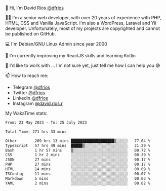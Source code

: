 👋 Hi, I'm David Rios [@dfrios](https://github.com/dfrios)

👨‍💻 I'm a senior web developer, with over 20 years of experience with PHP, HTML, CSS and Vanilla JavaScript. I'm also a WordPress, Laravel and Yii developer. Unfortunately, most of my projects are copyrighted and cannot be published on GitHub.

💻 I'm Debian/GNU Linux Admin since year 2000

🌱 I'm currently improving my ReactJS skills and learning Kotlin

💞️ I'd like to work with ... I'm not sure yet, just tell me how I can help you 😅


📫 How to reach me:
* Telegram [@dfrios](https://t.me/dfrios)
* Twitter [@dfrios](https://twitter.com/dfrios)
* Linkedin [@dfrios](https://linkedin.com/in/dfrios)
* Instagram [@david.rios.r](https://instagram.com/david.rios.r)



My WakaTime stats:
<!--START_SECTION:waka-->

```txt
From: 23 May 2023 - To: 25 July 2023

Total Time: 271 hrs 33 mins

Other        209 hrs 13 mins ███████████████████▒░░░░░   77.04 %
TypeScript   57 hrs 49 mins  █████▒░░░░░░░░░░░░░░░░░░░   21.29 %
Bash         1 hr 57 mins    ▒░░░░░░░░░░░░░░░░░░░░░░░░   00.72 %
CSS          1 hr 2 mins     ░░░░░░░░░░░░░░░░░░░░░░░░░   00.39 %
JSON         27 mins         ░░░░░░░░░░░░░░░░░░░░░░░░░   00.17 %
PHP          27 mins         ░░░░░░░░░░░░░░░░░░░░░░░░░   00.17 %
HTML         14 mins         ░░░░░░░░░░░░░░░░░░░░░░░░░   00.09 %
TSConfig     11 mins         ░░░░░░░░░░░░░░░░░░░░░░░░░   00.07 %
Markdown     5 mins          ░░░░░░░░░░░░░░░░░░░░░░░░░   00.03 %
YAML         2 mins          ░░░░░░░░░░░░░░░░░░░░░░░░░   00.02 %
```

<!--END_SECTION:waka-->
